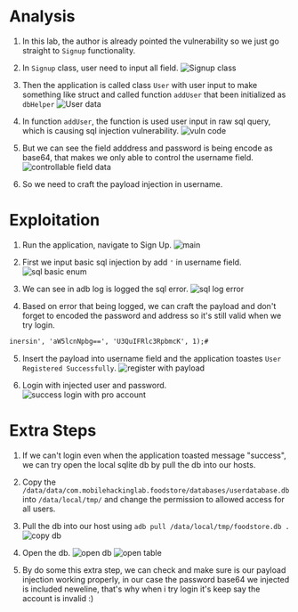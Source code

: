 # Analysis
1. In this lab, the author is already pointed the vulnerability so we just go straight to `Signup` functionality.
2. In `Signup` class, user need to input all field.
![Signup class](images/Signup%20check%20field.png)

3. Then the application is called class `User` with user input to make something like struct and called function `addUser` that been initialized as `dbHelper`
![User data](images/Signup%20onCreate%20addUser.png)

4. In function `addUser`, the function is used user input in raw sql query, which is causing sql injection vulnerability.
![vuln code](images/raw%20query.png)

5. But we can see the field adddress and password is being encode as base64, that makes we only able to control the username field.
![controllable field data](images/vuln%20code.png)

6. So we need to craft the payload injection in username.

# Exploitation
1. Run the application, navigate to Sign Up.
![main](images/init.png)

2. First we input basic sql injection by add `'` in username field.
![sql basic enum](images/sql%20injection%20test%20error%20android.png)

3. We can see in adb log is logged the sql error.
![sql log error](images/sql%20injection%20test%20error.png)

4. Based on error that being logged, we can craft the payload and don't forget to encoded the password and address so it's still valid when we try login.
```txt
inersin', 'aW5lcnNpbg==', 'U3QuIFRlc3RpbmcK', 1);#
```

5. Insert the payload into username field and the application toastes `User Registered Successfully`.
![register with payload](images/signup1.png)

6. Login with injected user and password.
![success login with pro account](images/sccess%20login%20pro%20account.png)

# Extra Steps
1. If we can't login even when the application toasted message "success", we can try open the local sqlite db by pull the db into our hosts.

2. Copy the `/data/data/com.mobilehackinglab.foodstore/databases/userdatabase.db` into `/data/local/tmp/` and change the permission to allowed access for all users.

3. Pull the db into our host using `adb pull /data/local/tmp/foodstore.db .`
![copy db](images/check%20db.png)

4. Open the db.
![open db](images/open%20db.png)
![open table](images/check%20tables%20data.png)

5. By do some this extra step, we can check and  make sure is our payload injection working properly, in our case the password base64 we injected is included neweline, that's why when i try login it's keep say the account is invalid :)